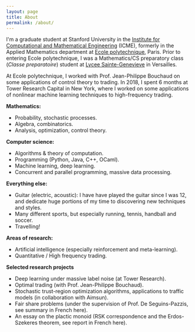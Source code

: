 ```yaml
---
layout: page
title: About
permalink: /about/
---
```


I'm a graduate student at Stanford University in the [Institute for Computational and Mathematical Engineering](https://icme.stanford.edu/) (ICME), formerly in the Applied Mathematics department at [Ecole polytechnique](https://www.polytechnique.edu/en), Paris. Prior to entering Ecole polytechnique, I was a Mathematics/CS preparatory class (<i>Classe preparatoire</i>) student at [Lycee Sainte-Genevieve](http://www.bginette.com/) in Versailles.

At Ecole polytechnique, I worked with Prof. Jean-Philippe Bouchaud on some applications of control theory to trading. In 2018, I spent 6 months at Tower Research Capital in New York, where I worked on some applications of nonlinear machine learning techniques to high-frequency trading.

<b>Mathematics:</b>

- Probability, stochastic processes.
- Algebra, combinatorics.
- Analysis, optimization, control theory.

<b>Computer science:</b>

- Algorithms & theory of computation.
- Programming (Python, Java, C++, OCaml).
- Machine learning, deep learning.
- Concurrent and parallel programming, massive data processing.

<b>Everything else:</b>

- Guitar (electric, acoustic): I have have played the guitar since I was 12, and dedicate huge portions of my time to discovering new techniques and styles.
- Many different sports, but especially running, tennis, handball and soccer.
- Travelling!

<b>Areas of research:</b>

- Artificial intelligence (especially reinforcement and meta-learning).
- Quantitative / High frequency trading.

<b>Selected research projects</b>

- Deep learning under massive label noise (at Tower Research).
- Optimal trading (with Prof. Jean-Philippe Bouchaud).
- Stochastic trust-region optimization algorithms, applications to traffic models (in collaboration with Aimsun).
- Fair share problems (under the supervision of Prof. De Seguins-Pazzis, see summary in French here).
- An essay on the plactic monoid (RSK correspondence and the Erdos-Szekeres theorem, see report in French here).
